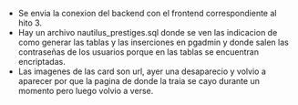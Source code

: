 - Se envia la conexion del backend con el frontend correspondiente al hito 3.
- Hay un archivo nautilus_prestiges.sql donde se ven las indicacion de como generar las tablas y las inserciones en pgadmin y donde salen las contraseñas
de los usuarios porque en las tablas se encuentran encriptadas.
- Las imagenes de las card son url, ayer una desaparecio y volvio a aparecer por que la pagina de donde la traia se cayo durante un momento pero luego
volvio a verse.


